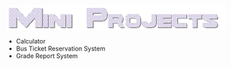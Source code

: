 <p align="center">
<img src="MiniProjects.gif"></p>

- Calculator
- Bus Ticket Reservation System
- Grade Report System

